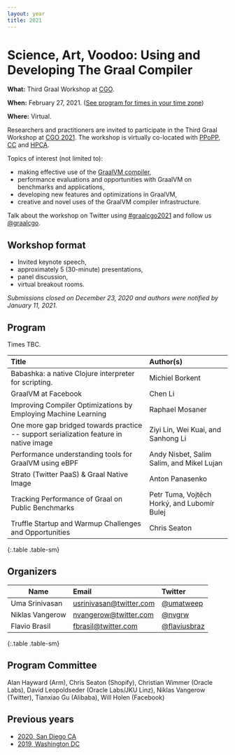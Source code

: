 ```yaml
---
layout: year
title: 2021
---
```


# Science, Art, Voodoo: Using and Developing The Graal Compiler

**What:** Third Graal Workshop at [CGO](https://www.cgo.org).

**When:** February 27, 2021. ([See program for times in your time zone](https://conf.researchr.org/program/cgo-2021/program-cgo-2021))

**Where:** Virtual.

Researchers and practitioners are invited to participate in the Third Graal Workshop at [CGO 2021](https://conf.researchr.org/home/cgo-2021). The workshop is virtually co-located with [PPoPP](https://conf.researchr.org/home/PPoPP-2021), [CC](https://conf.researchr.org/home/CC-2021) and [HPCA](https://hpca-conf.org/2021/).

Topics of interest (not limited to):
- making effective use of the [GraalVM compiler](https://github.com/oracle/graal),
- performance evaluations and opportunities with GraalVM on benchmarks and applications,
- developing new features and optimizations in GraalVM,
- creative and novel uses of the GraalVM compiler infrastructure.

Talk about the workshop on Twitter using [#graalcgo2021](https://twitter.com/search?q=%23graalcgo2021) and follow us [@graalcgo](https://twitter.com/graalcgo).

## Workshop format
- Invited keynote speech,
- approximately 5 (30-minute) presentations,
- panel discussion,
- virtual breakout rooms.

*Submissions closed on December 23, 2020 and authors were notified by January 11, 2021.*

## Program

Times TBC.

| Title                                                                                  | Author(s)                                   |
| :------------------------------------------------------------------------------------- | :------------------------------------------ |
| Babashka: a native Clojure interpreter for scripting.                                  | Michiel Borkent                             |
| GraalVM at Facebook                                                                    | Chen Li                                     |
| Improving Compiler Optimizations by Employing Machine Learning                         | Raphael Mosaner                             |
| One more gap bridged towards practice -- support serialization feature in native image | Ziyi Lin, Wei Kuai, and Sanhong Li          |
| Performance understanding tools for GraalVM using eBPF                                 | Andy Nisbet, Salim Salim, and Mikel Lujan   |
| Strato (Twitter PaaS) & Graal Native Image                                             | Anton Panasenko                             |
| Tracking Performance of Graal on Public Benchmarks                                     | Petr Tuma, Vojtěch Horký, and Lubomír Bulej |
| Truffle Startup and Warmup Challenges and Opportunities                                | Chris Seaton                                |
{:.table .table-sm}

## Organizers

| Name            | Email                                                     | Twitter                                         |
| --------------- | :-------------------------------------------------------- | :---------------------------------------------- |
| Uma Srinivasan  | [usrinivasan@twitter.com](mailto:usrinivasan@twitter.com) | [@umatweep](https://twitter.com/umatweep)       |
| Niklas Vangerow | [nvangerow@twitter.com](mailto:nvangerow@twitter.com)     | [@nvgrw](https://twitter.com/nvgrw)             |
| Flavio Brasil   | [fbrasil@twitter.com](mailto:fbrasil@twitter.com)         | [@flaviusbraz](https://twitter.com/flaviusbraz) |
{:.table .table-sm}

## Program Committee

Alan Hayward (Arm), Chris Seaton (Shopify), Christian Wimmer (Oracle Labs), David Leopoldseder (Oracle Labs/JKU Linz), Niklas Vangerow (Twitter), Tianxiao Gu (Alibaba), Will Holen (Facebook)

## Previous years

* [2020, San Diego CA](../2020/)
* [2019, Washington DC](../2019/)
